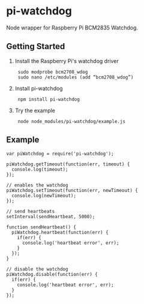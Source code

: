 
pi-watchdog
===========

Node wrapper for Raspberry Pi BCM2835 Watchdog.

Getting Started
---------------

1. Install the Raspberry Pi's watchdog driver

        sudo modprobe bcm2708_wdog
        sudo nano /etc/modules (add “bcm2708_wdog”)
        
1. Install pi-watchdog

        npm install pi-watchdog
        
1. Try the example

        node node_modules/pi-watchdog/example.js

Example
-------

```
var piWatchdog = require('pi-watchdog');

piWatchdog.getTimeout(function(err, timeout) {
  console.log(timeout);
});

// enables the watchdog
piWatchdog.setTimeout(function(err, newTimeout) {
  console.log(newTimeout);
});

// send heartbeats
setInterval(sendHeartbeat, 5000);

function sendHeartbeat() {
  piWatchdog.heartbeat(function(err) {
    if(err) {
      console.log('heartbeat error', err);
    }
  });
}

// disable the watchdog
piWatchdog.disable(function(err) {
  if(err) {
    console.log('heartbeat error', err);
  }
});
```
